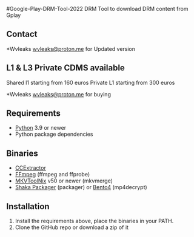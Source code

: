 #Google-Play-DRM-Tool-2022
DRM Tool to download DRM content from Gplay

## Contact

*Wvleaks <wvleaks@proton.me> for Updated version

## L1 & L3 Private CDMS available 
Shared l1 starting from 160 euros
Private L1 starting from 300 euros

*Wvleaks <wvleaks@proton.me> for buying
## Requirements

* [Python](https://python.org/) 3.9 or newer
* Python package dependencies

## Binaries

* [CCExtractor](https://ccextractor.org/)
* [FFmpeg](https://ffmpeg.org/ffmpeg.html) (ffmpeg and ffprobe)
* [MKVToolNix](https://mkvtoolnix.download/) v50 or newer (mkvmerge)
* [Shaka Packager](https://github.com/google/shaka-packager) (packager) or [Bento4](https://github.com/truedread/bento4) (mp4decrypt)

## Installation

1. Install the requirements above, place the binaries in your PATH.
2. Clone the GitHub repo or download a zip of it
